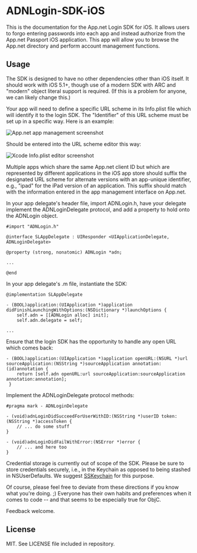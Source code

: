 # ADNLogin-SDK-iOS

This is the documentation for the App.net Login SDK for iOS. It allows users to forgo entering passwords into each app and instead authorize from the App.net Passport iOS application. This app will allow you to browse the App.net directory and perform account management functions.

## Usage

The SDK is designed to have no other dependencies other than iOS itself. It should work with iOS 5.1+, though use of a modern SDK with ARC and "modern" object literal support is required. (If this is a problem for anyone, we can likely change this.)

Your app will need to define a specific URL scheme in its Info.plist file which will identify it to the login SDK. The "Identifier" of this URL scheme must be set up in a specific way. Here is an example:

![App.net app management screenshot](https://files.app.net/1/66391/alRIGbbAO-F-mipHbxjQNU78eqZevQNlZinRToWKopnJ82S53arm0Ukm8IDmzexf9k-EpQNfAg2y21SrUnZT2Wn4UwepcDGlGlxylvgi1B26hE7koxYsxUp3kp_RZCbccRdBATHD1LzIDkgoAneqEuv6lasZefTQ16C0oxnr49kE)

Should be entered into the URL scheme editor this way:

![Xcode Info.plist editor screenshot](https://files.app.net/1/34450/a_mk_VrbaUl2WRLeE5vVbZ--R0WdluIo80CxSZ9NC1d1t35Mwbh9HjR6_jrPQSbamKvINn06ztwICNYpJoMhzHwHTqP7laHmXdWC4_vvRAFrpcpBfpXoWtwH77ohNePRsm0b-rhsnFjvzaSRniK_OPkUqf5H1Ai2z7CAhSHjP3Ek)

Multiple apps which share the same App.net client ID but which are represented by different applications in the iOS app store should suffix the designated URL scheme for alternate versions with an app-unique identifier, e.g., "ipad" for the iPad version of an application. This suffix should match with the information entered in the app management interface on App.net.

In your app delegate's header file, import ADNLogin.h, have your delegate implement the ADNLoginDelegate protocol, and add a property to hold onto the ADNLogin object.

```objc
#import "ADNLogin.h"

@interface SLAppDelegate : UIResponder <UIApplicationDelegate, ADNLoginDelegate>

@property (strong, nonatomic) ADNLogin *adn;

...

@end
```

In your app delegate's .m file, instantiate the SDK:

```objc
@implementation SLAppDelegate

- (BOOL)application:(UIApplication *)application didFinishLaunchingWithOptions:(NSDictionary *)launchOptions {
	self.adn = [[ADNLogin alloc] init];
	self.adn.delegate = self;

...
```

Ensure that the login SDK has the opportunity to handle any open URL which comes back:

```objc
- (BOOL)application:(UIApplication *)application openURL:(NSURL *)url sourceApplication:(NSString *)sourceApplication annotation:(id)annotation {
    return [self.adn openURL:url sourceApplication:sourceApplication annotation:annotation];
 }
```

Implement the ADNLoginDelegate protocol methods:

```objc
#pragma mark - ADNLoginDelegate

- (void)adnLoginDidSucceedForUserWithID:(NSString *)userID token:(NSString *)accessToken {
    // ... do some stuff
}

- (void)adnLoginDidFailWithError:(NSError *)error {
    // ... and here too
}
```

Credential storage is currently out of scope of the SDK. Please be sure to store credentials securely, i.e., in the Keychain as opposed to being stashed in NSUserDefaults. We suggest [SSKeychain](https://github.com/soffes/sskeychain) for this purpose.

Of course, please feel free to deviate from these directions if you know what you're doing. ;) Everyone has their own habits and preferences when it comes to code -- and that seems to be especially true for ObjC.

Feedback welcome.

## License

MIT. See LICENSE file included in repository.
